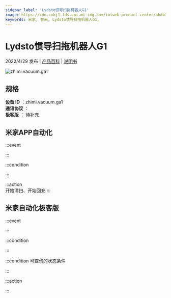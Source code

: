 ```yaml
---
sidebar_label: 'Lydsto惯导扫拖机器人G1'
image: https://cdn.cnbj1.fds.api.mi-img.com/iotweb-product-center/abdb350dcc3c5fa13e73af6e1418dc44_1645146681163.png?GalaxyAccessKeyId=AKVGLQWBOVIRQ3XLEW&Expires=9223372036854775807&Signature=kvwy1uWoDDXgNOJ2Zwky0ObNn78=
keywords: 米家, 智米, Lydsto惯导扫拖机器人G1, 
---
```

# Lydsto惯导扫拖机器人G1

2022/4/29 发布 | [产品百科](https://home.mi.com/webapp/content/baike/product/index.html?model=zhimi.vacuum.ga1/) | [说明书](https://home.mi.com/views/introduction.html?model=zhimi.vacuum.ga1&region=cn)

![zhimi.vacuum.ga1](https://cdn.cnbj1.fds.api.mi-img.com/iotweb-product-center/abdb350dcc3c5fa13e73af6e1418dc44_1645146681163.png?GalaxyAccessKeyId=AKVGLQWBOVIRQ3XLEW&Expires=9223372036854775807&Signature=kvwy1uWoDDXgNOJ2Zwky0ObNn78=)

## 规格  
> 
**设备 ID** ：zhimi.vacuum.ga1  
**通讯协议** ：  
**极客版**  ： 待补充 


## 米家APP自动化  

:::event  

:::

:::condition  

:::

:::action   
开始清扫、开始回充
:::

## 米家自动化极客版  

:::event  

:::

:::condition  

:::

:::condition 可查询的状态条件  

:::

:::action  

:::

        
